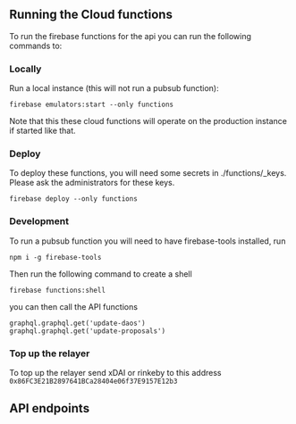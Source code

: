
## Running the Cloud functions

To run the firebase functions for the api you can run the following commands to:

### Locally
Run a local instance (this will not run a pubsub function):
```
firebase emulators:start --only functions
```
Note that this these cloud functions will operate on the production instance if started like that.

### Deploy

To deploy these functions, you will need some secrets in ./functions/_keys.
Please ask the administrators for these keys.

```
firebase deploy --only functions
```

### Development
To run a pubsub function you will need to have firebase-tools installed, run
```
npm i -g firebase-tools
```
Then run the following command to create a shell
```
firebase functions:shell
```
you can then call the API functions

```
graphql.graphql.get('update-daos')
graphql.graphql.get('update-proposals')
```

### Top up the relayer
To top up the relayer send xDAI or rinkeby to this address ```0x86FC3E21B2897641BCa28404e06f37E9157E12b3```


## API endpoints

